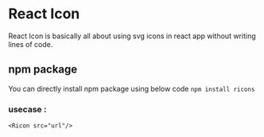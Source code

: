 # React Icon
React Icon is basically all about using svg icons in react app without writing lines of code.


## npm package
You can directly install npm package using below code
`npm install ricons`


### usecase :

`<Ricon src="url"/>`
